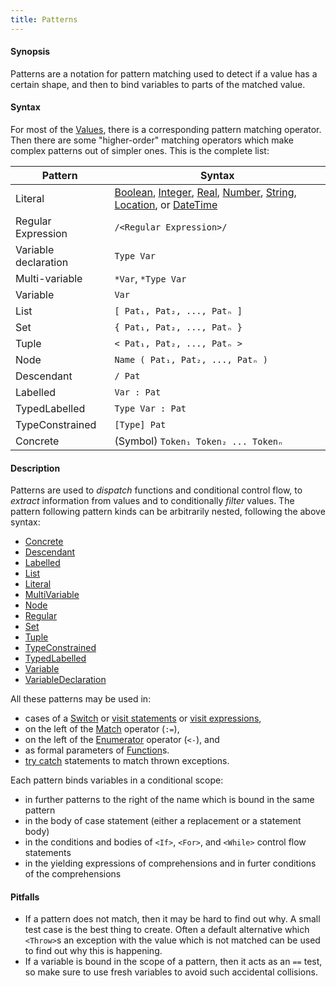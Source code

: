 ```yaml
---
title: Patterns
---
```


#### Synopsis

Patterns are a notation for pattern matching used to detect if a value has a certain shape, 
and then to bind variables to parts of the matched value. 

#### Syntax

For most of the [Values](../../Rascal/Expressions/Values/index.md), there is a corresponding pattern matching operator. Then there are
some "higher-order" matching operators which make complex patterns out of simpler ones. 
This is the complete list:
 
| Pattern              | Syntax                                                                       |
| --- | --- |
| Literal              | [Boolean](../../Rascal/Expressions/Values/Boolean/index.md), [Integer](../../Rascal/Expressions/Values/Integer/index.md), [Real](../../Rascal/Expressions/Values/Real/index.md), [Number](../../Rascal/Expressions/Values/Number/index.md), [String](../../Rascal/Expressions/Values/String/index.md), [Location](../../Rascal/Expressions/Values/Location/index.md), or [DateTime](../../Rascal/Expressions/Values/DateTime/index.md) |
| Regular Expression   | `/<Regular Expression>/` |
| Variable declaration | `Type Var`                                                               |
| Multi-variable       | `*Var`, `*Type Var`                                                    |
| Variable             | `Var`                                                                      |
| List                 | `[ Pat₁, Pat₂, ..., Patₙ ]`                                         |
| Set                  | `{ Pat₁, Pat₂, ..., Patₙ }`                                         |
| Tuple                | `< Pat₁, Pat₂, ..., Patₙ >`                                         |
| Node                 | `Name ( Pat₁, Pat₂, ..., Patₙ )`                                  |
| Descendant           | `/ Pat`                                                                    |
| Labelled             | `Var : Pat`                                                               |
| TypedLabelled        | `Type Var : Pat`                                                       |
| TypeConstrained      |  `[Type] Pat` |
| Concrete             | (Symbol) ` Token₁ Token₂ ... Tokenₙ `                                                          |


#### Description

Patterns are used to *dispatch* functions and conditional control flow, to *extract* information 
from values and to conditionally *filter* values. The pattern following pattern kinds can be arbitrarily nested, following
the above syntax:

* [Concrete](../../Rascal/Patterns/Concrete/index.md)
* [Descendant](../../Rascal/Patterns/Descendant/index.md)
* [Labelled](../../Rascal/Patterns/Labelled/index.md)
* [List](../../Rascal/Patterns/List/index.md)
* [Literal](../../Rascal/Patterns/Literal/index.md)
* [MultiVariable](../../Rascal/Patterns/MultiVariable/index.md)
* [Node](../../Rascal/Patterns/Node/index.md)
* [Regular](../../Rascal/Patterns/Regular/index.md)
* [Set](../../Rascal/Patterns/Set/index.md)
* [Tuple](../../Rascal/Patterns/Tuple/index.md)
* [TypeConstrained](../../Rascal/Patterns/TypeConstrained/index.md)
* [TypedLabelled](../../Rascal/Patterns/TypedLabelled/index.md)
* [Variable](../../Rascal/Patterns/Variable/index.md)
* [VariableDeclaration](../../Rascal/Patterns/VariableDeclaration/index.md)

All these patterns may be used in:

*  cases of a [Switch](../../Rascal/Statements/Switch/index.md) or [visit statements](../../Rascal/Statements/Visit/index.md) or [visit expressions](../../Rascal/Expressions/Visit/index.md), 
*  on the left of the [Match](../../Rascal/Expressions/Values/Boolean/Match/index.md) operator (`:=`),
*  on the left of the [Enumerator](../../Rascal/Expressions/Comprehensions/Enumerator/index.md) operator (`<-`), and
*  as formal parameters of [Function](../../Rascal/Declarations/Function/index.md)s. 
*  [try catch](../../Rascal/Statements/TryCatch/index.md) statements to match thrown exceptions.

Each pattern binds variables in a conditional scope:

* in further patterns to the right of the name which is bound in the same pattern
* in the body of case statement (either a replacement or a statement body) 
* in the conditions and bodies of `<If>`, `<For>`, and `<While>` control flow statements
* in the yielding expressions of comprehensions and in furter conditions of the comprehensions

#### Pitfalls

* If a pattern does not match, then it may be hard to find out why. A small test case is the best thing to create. Often a default alternative
which `<Throw>`s an exception with the value which is not matched can be used to find out why this is happening.
* If a variable is bound in the scope of a pattern, then it acts as an `==` test, so make sure to use fresh variables
to avoid such accidental collisions. 


